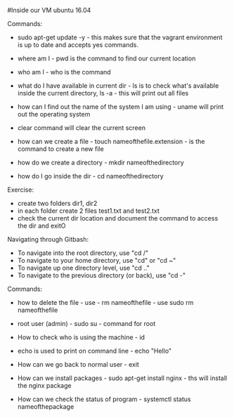 #Inside our VM ubuntu 16.04

Commands:


- sudo apt-get update -y  - this makes sure that the vagrant environment is up to date and accepts yes commands.

- where am I - pwd is the command to find our current location 
- who am I - who is the command 
- what do I have available in current dir - ls is to check what's available inside the current directory, ls -a - this
will print out all files
- how can I find out the name of the system I am using - uname will print out the operating system
- clear command will clear the current screen

- how can we create a file - touch nameofthefile.extension - is the command to create a new file
- how do we create a directory - mkdir nameofthedirectory
- how do I go inside the dir - cd nameofthedirectory

Exercise:

- create two folders dir1, dir2
- in each folder create 2 files test1.txt and test2.txt
- check the current dir location and document the command to access the dir and exitO

Navigating through Gitbash:

- To navigate into the root directory, use "cd /"
- To navigate to your home directory, use "cd" or "cd ~"
- To navigate up one directory level, use "cd .."
- To navigate to the previous directory (or back), use "cd -"

Commands:

- how to delete the file - use - rm nameofthefile - use sudo rm nameofthefile

- root user (admin) - sudo su - command for root

- How to check who is using the machine - id

- echo is used to print on command line - echo "Hello"

- How can we go back to normal user - exit

- How can we install packages - sudo apt-get install nginx - ths will install the nginx package

- How can we check the status of program - systemctl status nameofthepackage


